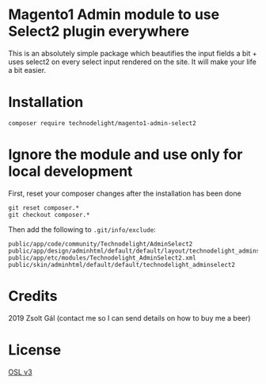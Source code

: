 # Magento1 Admin module to use Select2 plugin everywhere

This is an absolutely simple package which beautifies the input fields a bit + uses select2 on every select input rendered on the site. It will make your life a bit easier.

# Installation
```
composer require technodelight/magento1-admin-select2
```

# Ignore the module and use only for local development

First, reset your composer changes after the installation has been done
```
git reset composer.*
git checkout composer.*
```
Then add the following to `.git/info/exclude`:

```
public/app/code/community/Technodelight/AdminSelect2
public/app/design/adminhtml/default/default/layout/technodelight_adminselect2
public/app/etc/modules/Technodelight_AdminSelect2.xml
public/skin/adminhtml/default/default/technodelight_adminselect2
```

# Credits
2019 Zsolt Gál (contact me so I can send details on how to buy me a beer)

# License
[OSL v3](http://opensource.org/licenses/OSL-3.0)
